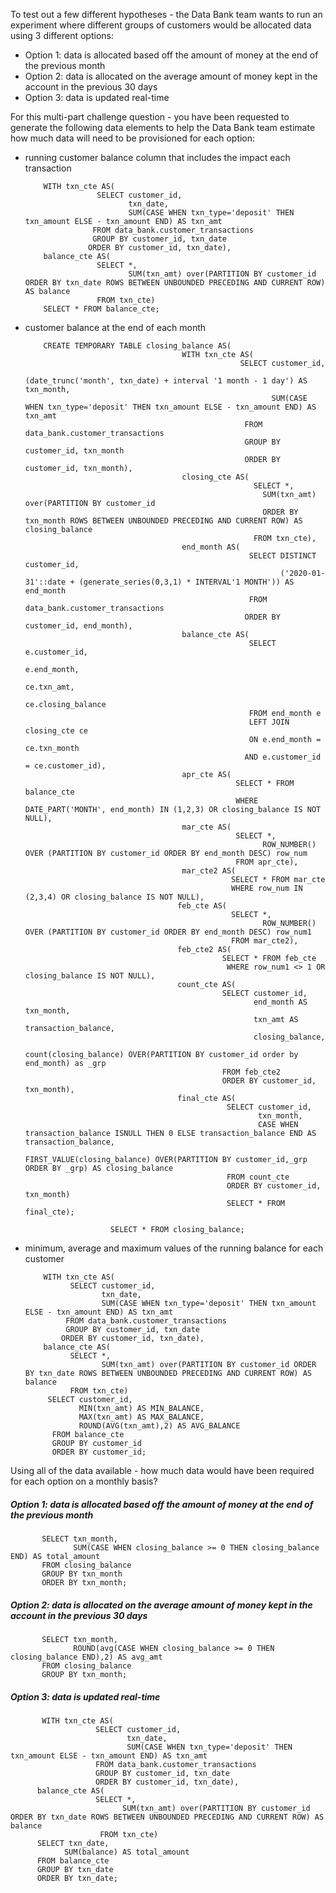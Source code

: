To test out a few different hypotheses - the Data Bank team wants to run an experiment where different groups of customers would be allocated data using 3 different options:

- Option 1: data is allocated based off the amount of money at the end of the previous month
- Option 2: data is allocated on the average amount of money kept in the account in the previous 30 days
- Option 3: data is updated real-time

For this multi-part challenge question - you have been requested to generate the following data elements to help the Data Bank team estimate how much data will need to be provisioned for each option:

- running customer balance column that includes the impact each transaction

          WITH txn_cte AS(
                      SELECT customer_id,
                             txn_date,
                             SUM(CASE WHEN txn_type='deposit' THEN txn_amount ELSE - txn_amount END) AS txn_amt 
                     FROM data_bank.customer_transactions
                     GROUP BY customer_id, txn_date
                    ORDER BY customer_id, txn_date),
          balance_cte AS(
                      SELECT *,
	                         SUM(txn_amt) over(PARTITION BY customer_id ORDER BY txn_date ROWS BETWEEN UNBOUNDED PRECEDING AND CURRENT ROW) AS balance
                      FROM txn_cte)
          SELECT * FROM balance_cte;

- customer balance at the end of each month

          CREATE TEMPORARY TABLE closing_balance AS(
                                         WITH txn_cte AS(
                                                      SELECT customer_id,
                                                             (date_trunc('month', txn_date) + interval '1 month - 1 day') AS txn_month,
                                                             SUM(CASE WHEN txn_type='deposit' THEN txn_amount ELSE - txn_amount END) AS txn_amt 
                                                       FROM data_bank.customer_transactions
                                                       GROUP BY customer_id, txn_month
                                                       ORDER BY customer_id, txn_month),
                                         closing_cte AS(
                                                         SELECT *,
	                                                       SUM(txn_amt) over(PARTITION BY customer_id
	                                                       ORDER BY txn_month ROWS BETWEEN UNBOUNDED PRECEDING AND CURRENT ROW) AS closing_balance
                                                         FROM txn_cte),
                                         end_month AS(
                                                        SELECT DISTINCT customer_id,
                                                               ('2020-01-31'::date + (generate_series(0,3,1) * INTERVAL'1 MONTH')) AS end_month
                                                        FROM data_bank.customer_transactions
                                                       ORDER BY customer_id, end_month),
                                         balance_cte AS(
                                                        SELECT e.customer_id,
                                                               e.end_month,
                                                               ce.txn_amt,
                                                               ce.closing_balance
                                                        FROM end_month e
                                                        LEFT JOIN closing_cte ce
                                                        ON e.end_month = ce.txn_month
                                                       AND e.customer_id = ce.customer_id),
                                         apr_cte AS(                 
                                                     SELECT * FROM balance_cte
                                                     WHERE DATE_PART('MONTH', end_month) IN (1,2,3) OR closing_balance IS NOT NULL),
                                         mar_cte AS(
                                                     SELECT *,
                                                           ROW_NUMBER() OVER (PARTITION BY customer_id ORDER BY end_month DESC) row_num
                                                     FROM apr_cte),
                                         mar_cte2 AS(
                                                    SELECT * FROM mar_cte
                                                    WHERE row_num IN (2,3,4) OR closing_balance IS NOT NULL),
                                        feb_cte AS(
                                                    SELECT *,
                                                           ROW_NUMBER() OVER (PARTITION BY customer_id ORDER BY end_month DESC) row_num1
                                                    FROM mar_cte2),
                                        feb_cte2 AS(
                                                  SELECT * FROM feb_cte
                                                   WHERE row_num1 <> 1 OR closing_balance IS NOT NULL),
                                        count_cte AS(
                                                  SELECT customer_id,
                                                         end_month AS txn_month,
                                                         txn_amt AS transaction_balance,
                                                         closing_balance,
                                                         count(closing_balance) OVER(PARTITION BY customer_id order by end_month) as _grp
                                                  FROM feb_cte2
                                                  ORDER BY customer_id, txn_month),
                                        final_cte AS(
                                                   SELECT customer_id,
                                                          txn_month,
                                                          CASE WHEN transaction_balance ISNULL THEN 0 ELSE transaction_balance END AS transaction_balance,
                                                          FIRST_VALUE(closing_balance) OVER(PARTITION BY customer_id,_grp ORDER BY _grp) AS closing_balance
                                                   FROM count_cte
                                                   ORDER BY customer_id, txn_month)
                                                   SELECT * FROM final_cte);
						   
				         SELECT * FROM closing_balance;

   
- minimum, average and maximum values of the running balance for each customer

          WITH txn_cte AS(
                SELECT customer_id,
                       txn_date,
                       SUM(CASE WHEN txn_type='deposit' THEN txn_amount ELSE - txn_amount END) AS txn_amt 
               FROM data_bank.customer_transactions
               GROUP BY customer_id, txn_date
              ORDER BY customer_id, txn_date),
          balance_cte AS(
                SELECT *,
                       SUM(txn_amt) over(PARTITION BY customer_id ORDER BY txn_date ROWS BETWEEN UNBOUNDED PRECEDING AND CURRENT ROW) AS balance
                FROM txn_cte)
           SELECT customer_id,
                  MIN(txn_amt) AS MIN_BALANCE,
                  MAX(txn_amt) AS MAX_BALANCE,
                  ROUND(AVG(txn_amt),2) AS AVG_BALANCE
            FROM balance_cte
            GROUP BY customer_id
            ORDER BY customer_id;

Using all of the data available - how much data would have been required for each option on a monthly basis?

##### Option 1: data is allocated based off the amount of money at the end of the previous month

           SELECT txn_month,
                  SUM(CASE WHEN closing_balance >= 0 THEN closing_balance END) AS total_amount
           FROM closing_balance
           GROUP BY txn_month
           ORDER BY txn_month;

##### Option 2: data is allocated on the average amount of money kept in the account in the previous 30 days

           SELECT txn_month,
                  ROUND(avg(CASE WHEN closing_balance >= 0 THEN closing_balance END),2) AS avg_amt 
           FROM closing_balance
           GROUP BY txn_month;
     
         
##### Option 3: data is updated real-time

           WITH txn_cte AS(
                       SELECT customer_id,
                              txn_date,
                              SUM(CASE WHEN txn_type='deposit' THEN txn_amount ELSE - txn_amount END) AS txn_amt 
                       FROM data_bank.customer_transactions
                       GROUP BY customer_id, txn_date
                       ORDER BY customer_id, txn_date),
          balance_cte AS(
                       SELECT *,
                             SUM(txn_amt) over(PARTITION BY customer_id ORDER BY txn_date ROWS BETWEEN UNBOUNDED PRECEDING AND CURRENT ROW) AS balance
                        FROM txn_cte)
          SELECT txn_date,
                SUM(balance) AS total_amount
          FROM balance_cte
          GROUP BY txn_date
          ORDER BY txn_date;



